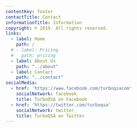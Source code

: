 ```yaml
---
contentKey: footer
contactTitle: Contact
informationTitle: Information
copyright: © 2019. All rights reserved.
links:
  - label: Home
    path: /
  # - label: Pricing
  #   path: pricing
  - label: About Us
    path: "../about"
  - label: Contact
    path: "../contact"
socialMedia:
  - href: 'https://www.facebook.com/turboqsacom'
    socialNetwork: facebook
    title: TurboQSA on Facebook
  - href: 'https://twitter.com/turboqsa'
    socialNetwork: twitter
    title: TurboQSA on Twitter
---
```


